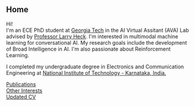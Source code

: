 ## Home

Hi!   
I'm an ECE PhD student at [Georgia Tech](https://www.ece.gatech.edu/) in the AI Virtual Assitant (AVA) Lab advised by [Professor Larry Heck](https://www.ece.gatech.edu/faculty-staff-directory/larry-p-heck). I'm interested in multimodal machine learning for conversational AI. My research goals include the development of Broad Intelligence in AI. I'm also passionate about Reinforcement Learning.  

I completed my undergraduate degree in Electronics and Communication Engineering at [National Institute of Technology - Karnataka, India.](https://www.nitk.ac.in/) 

[Publications](Publications.md)  
[Other Interests](interests.md)  
[Updated CV](https://drive.google.com/file/d/17QmNYHkjD73ucRAlt9pfnRbOrq3dYViK/view?usp=sharing)  


